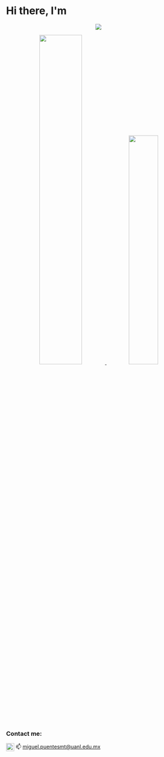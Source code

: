 # Hi there, I'm
<p align="center" width="100%">
   <a href="https://mike2611.github.io/animation-intro/" target="_blank">
      <img src="./images/animation3New.gif"/>
  </a>
</p>

<p align="center" width="100%">
  <a href="https://github.com/anuraghazra/github-readme-stats" target="_blank">
    <img src="https://github-readme-stats.vercel.app/api?username=mike2611&count_private=true&theme=great-gatsby" width="48%"/>
  </a> 
  <a href="https://github.com/anuraghazra/github-readme-stats" target="_blank">
    <img src="https://github-readme-stats.vercel.app/api/top-langs/?username=mike2611&layout=compact&theme=great-gatsby" width="40%"/>
  </a> 
</p>

### Contact me:

[<img align="center" alt="MikePuentes LinkedIn" width="22px" src="https://img.icons8.com/color/48/000000/linkedin.png" />][linkedin]
📫 miguel.puentesmt@uanl.edu.mx 

[linkedin]: https://www.linkedin.com/in/miguel-puentes-mata/



